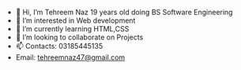 - 👋 Hi, I’m Tehreem Naz 19 years old doing BS Software Engineering
- 👀 I’m interested in Web development 
- 🌱 I’m currently learning HTML,CSS
- 💞️ I’m looking to collaborate on Projects 
- 📫 Contacts: 03185445135
- Email: tehreemnaz47@gmail.com

<!---
tehreem2003/tehreem2003 is a ✨ special ✨ repository because its `README.md` (this file) appears on your GitHub profile.
You can click the Preview link to take a look at your changes.
--->
